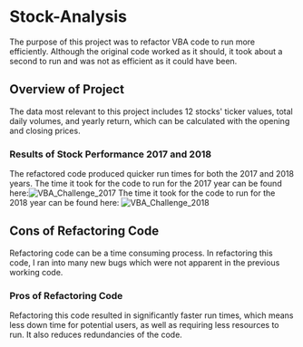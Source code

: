 # Stock-Analysis
The purpose of this project was to refactor VBA code to run more efficiently. Although the original code worked as it should, it took about a second to run and was not as efficient as it could have been.
## Overview of Project
The data most relevant to this project includes 12 stocks' ticker values, total daily volumes, and yearly return, which can be calculated with the opening and closing prices.
### Results of Stock Performance 2017 and 2018
The refactored code produced quicker run times for both the 2017 and 2018 years. The time it took for the code to run for the 2017 year can be found here:![VBA_Challenge_2017](stock-analysis/stock-analysis/Resources/VBA_Challenge_2017.png) 
The time it took for the code to run for the 2018 year can be found here: ![VBA_Challenge_2018](stock-analysis/stock-analysis/Resources/VBA_Challenge_2018.png)
## Cons of Refactoring Code
Refactoring code can be a time consuming process. In refactoring this code, I ran into many new bugs which were not apparent in the previous working code.
### Pros of Refactoring Code
Refactoring this code resulted in significantly faster run times, which means less down time for potential users, as well as requiring less resources to run. It also reduces redundancies of the code. 
